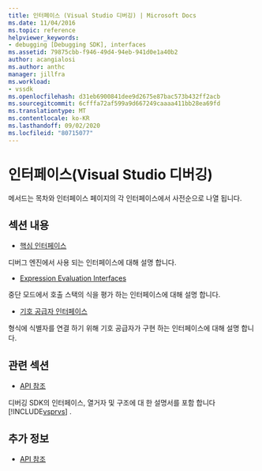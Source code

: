 ```yaml
---
title: 인터페이스 (Visual Studio 디버깅) | Microsoft Docs
ms.date: 11/04/2016
ms.topic: reference
helpviewer_keywords:
- debugging [Debugging SDK], interfaces
ms.assetid: 79875cbb-f946-49d4-94eb-941d0e1a40b2
author: acangialosi
ms.author: anthc
manager: jillfra
ms.workload:
- vssdk
ms.openlocfilehash: d31eb6900841dee9d2675e87bac573b432ff2acb
ms.sourcegitcommit: 6cfffa72af599a9d667249caaaa411bb28ea69fd
ms.translationtype: MT
ms.contentlocale: ko-KR
ms.lasthandoff: 09/02/2020
ms.locfileid: "80715077"
---
```

# <a name="interfaces-visual-studio-debugging"></a>인터페이스(Visual Studio 디버깅)
메서드는 목차와 인터페이스 페이지의 각 인터페이스에서 사전순으로 나열 됩니다.

## <a name="in-this-section"></a>섹션 내용
- [핵심 인터페이스](../../../extensibility/debugger/reference/core-interfaces.md)

 디버그 엔진에서 사용 되는 인터페이스에 대해 설명 합니다.

- [Expression Evaluation Interfaces](../../../extensibility/debugger/reference/expression-evaluation-interfaces.md)

 중단 모드에서 호출 스택의 식을 평가 하는 인터페이스에 대해 설명 합니다.

- [기호 공급자 인터페이스](../../../extensibility/debugger/reference/symbol-provider-interfaces.md)

 형식에 식별자를 연결 하기 위해 기호 공급자가 구현 하는 인터페이스에 대해 설명 합니다.

## <a name="related-sections"></a>관련 섹션
- [API 참조](../../../extensibility/debugger/reference/api-reference-visual-studio-debugging.md)

 디버깅 SDK의 인터페이스, 열거자 및 구조에 대 한 설명서를 포함 합니다 [!INCLUDE[vsprvs](../../../code-quality/includes/vsprvs_md.md)] .

## <a name="see-also"></a>추가 정보
- [API 참조](../../../extensibility/debugger/reference/api-reference-visual-studio-debugging.md)
